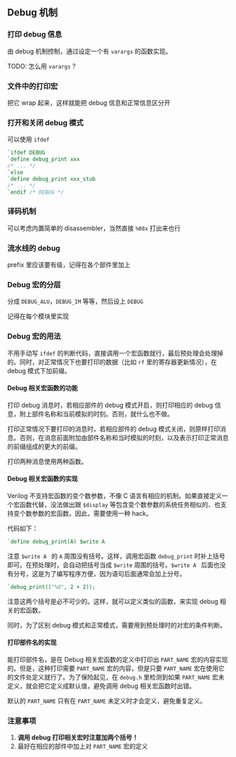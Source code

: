 ## Debug 机制

### 打印 debug 信息

由 debug 机制控制，通过设定一个有 `varargs` 的函数实现。

TODO: 怎么用 `varargs`？

### 文件中的打印宏

把它 wrap 起来，这样就能把 debug 信息和正常信息区分开

### 打开和关闭 debug 模式

可以使用 `ifdef`

```Verilog
`ifdef DEBUG
`define debug_print xxx
/* ... */
`else
`define debug_print xxx_stub
/* ... */
`endif /* DEBUG */
```

### 译码机制

可以考虑内置简单的 disassembler，当然直接 `%08x` 打出来也行

### 流水线的 debug

prefix 里应该要有级，记得在各个部件里加上

### Debug 宏的分层

分成 `DEBUG_ALU`，`DEBUG_IM` 等等，然后设上 `DEBUG`

记得在每个模块里实现

### Debug 宏的用法

不用手动写 `ifdef` 的判断代码，直接调用一个宏函数就行，最后预处理会处理掉的。同时，对正常情况下也要打印的数据（比如 `rf` 里的寄存器更新情况），在 debug 模式下加前缀。

#### Debug 相关宏函数的功能

打印 debug 消息时，若相应部件的 debug 模式开启，则打印相应的 debug 信息，附上部件名称和当前模拟的时刻。否则，就什么也不做。

打印正常情况下要打印的消息时，若相应部件的 debug 模式关闭，则原样打印消息。否则，在消息前面附加由部件名称和当时模拟的时刻，以及表示打印正常消息的前缀组成的更大的前缀。

打印两种消息使用两种函数。

#### Debug 相关宏函数的实现

Verilog 不支持宏函数的变个数参数，不像 C 语言有相应的机制。如果直接定义一个宏函数代替，没法做出跟 `$display` 等包含变个数参数的系统任务相似的、也支持变个数参数的宏函数。因此，需要使用一种 hack。

代码如下：

```verilog
`define debug_print(A) $write A 
```

注意 `$write A ` 的 `A` 周围没有括号。这样，调用宏函数 `debug_print` 时补上括号即可。在预处理时，会自动把括号当成 `$write` 周围的括号。`$write A ` 后面也没有分号，这是为了编写程序方便，因为语句后面通常会加上分号。

```verilog
`debug_print(("%d", 2 + 2));
```

注意这两个括号是必不可少的。这样，就可以定义类似的函数，来实现 debug 相关的宏函数。

同时，为了区别 debug 模式和正常模式，需要用到预处理时的对宏的条件判断。

#### 打印部件名的实现

能打印部件名，是在 Debug 相关宏函数的定义中打印出 `PART_NAME` 宏的内容实现的。但是，这种打印需要 `PART_NAME` 宏的内容，但是只要 `PART_NAME` 宏在使用它的文件处定义就行了。为了保险起见，在 `debug.h` 里检测到如果 `PART_NAME` 宏未定义，就会把它定义成默认值，避免调用 debug 相关宏函数时出错。

默认的 `PART_NAME` 只有在 `PART_NAME` 未定义时才会定义，避免重复定义。

### 注意事项

1. **调用 debug 打印相关宏时注意加两个括号！**
2. 最好在相应的部件中加上对 `PART_NAME` 宏的定义

